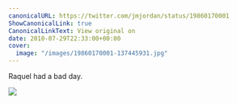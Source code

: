 ```yaml
---
canonicalURL: https://twitter.com/jmjordan/status/19860170001
ShowCanonicalLink: true
CanonicalLinkText: View original on
date: 2010-07-29T22:33:00+00:00
cover:
  image: "/images/19860170001-137445931.jpg"
---
```

Raquel had a bad day. 

![](/images/19860170001-137445931.jpg)